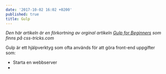 ```yaml
---
date: '2017-10-02 16:02 +0200'
published: true
title: Gulp
---
```

*Den här artikeln är en förkortning av orginal artikeln [Gulp for Beginners](https://css-tricks.com/gulp-for-beginners) som finns på css-tricks.com*

Gulp är ett hjälpverktyg som ofta används för att göra front-end uppgifter som:

* Starta en webbserver
*
